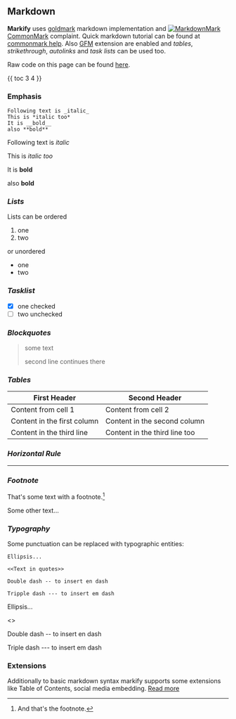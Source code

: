## Markdown

**Markify** uses [goldmark](https://github.com/yuin/goldmark) markdown implementation
and [![MarkdownMark](https://raw.githubusercontent.com/dcurtis/markdown-mark/master/png/32x20.png) CommonMark](https://commonmark.org) complaint.
Quick markdown tutorial can be found at [commonmark help](https://commonmark.org/help).
Also [GFM](https://github.github.com/gfm/) extension are enabled
and *tables*, *strikethrough*, *autolinks* and *task lists* can be used too.

Raw code on this page can be found [here](markdown/raw).

{{ toc 3 4 }}

### Emphasis

```
Following text is _italic_
This is *italic too*
It is __bold__
also **bold**
```

Following text is _italic_

This is *italic too*

It is __bold__

also **bold**

### *Lists*

Lists can be ordered

1. one
1. two

or unordered

- one
- two

### *Tasklist*

- [x] one checked
- [ ] two unchecked

### *Blockquotes*

> some text
>
> second line
> continues there

### *Tables*

First Header | Second Header
------------ | -------------
Content from cell 1 | Content from cell 2
Content in the first column | Content in the second column
Content in the third line | Content in the third line too

### *Horizontal Rule*

---

### *Footnote*

That's some text with a footnote.[^1]

Some other text...

[^1]: And that's the footnote.

### *Typography*

Some punctuation can be replaced with typographic entities:

```
Ellipsis...

<<Text in quotes>>

Double dash -- to insert en dash

Tripple dash --- to insert em dash
```

Ellipsis...

<<Text in quotes>>

Double dash -- to insert en dash

Triple dash --- to insert em dash

### Extensions

Additionally to basic markdown syntax markify supports some extensions like Table of Contents, social media embedding. [Read more](/info/extensions)

